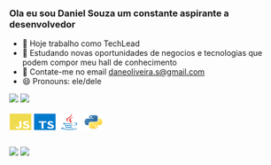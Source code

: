 ### Ola eu sou Daniel Souza um constante aspirante a desenvolvedor

- 🔭 Hoje trabalho como TechLead
- 🌱 Estudando novas oportunidades de negocios e tecnologias que podem compor meu hall de conhecimento
- 💬 Contate-me no email daneoliveira.s@gmail.com
- 😄 Pronouns: ele/dele

<div>
  <img height="180em" src="https://github-readme-stats.vercel.app/api?username=daneiel&show_icons=true&theme=radical" />
  <img height="180em" src="https://github-readme-stats.vercel.app/api/top-langs/?username=daneiel&layout=compact" />
</div>

<div style="display: inline_block"><br>
  <img align="center" alt="Daniel-Js" height="30" width="40" src="https://raw.githubusercontent.com/devicons/devicon/master/icons/javascript/javascript-plain.svg">
  <img align="center" alt="Daniel-Ts" height="30" width="40" src="https://raw.githubusercontent.com/devicons/devicon/master/icons/typescript/typescript-plain.svg">
  <img align="center" alt="Daniel-CSS" height="30" width="40" src="https://raw.githubusercontent.com/devicons/devicon/master/icons/java/java-original.svg">
  <img align="center" alt="Daniel-Python" height="30" width="40" src="https://raw.githubusercontent.com/devicons/devicon/master/icons/python/python-original.svg">
</div>

##

<div> 
  <a href = "mailto:daneoliveira.s@gmail.com"><img src="https://img.shields.io/badge/-Gmail-%23333?style=for-the-badge&logo=gmail&logoColor=white" target="_blank"></a>
  <a href="https://www.linkedin.com/in/daniel-oliveira-de-souza-6914924a" target="_blank"><img src="https://img.shields.io/badge/-LinkedIn-%230077B5?style=for-the-badge&logo=linkedin&logoColor=white" target="_blank"></a> 
</div>
